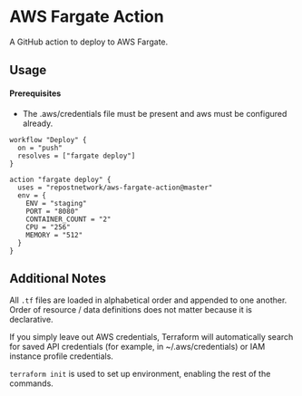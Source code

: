 # AWS Fargate Action

A GitHub action to deploy to AWS Fargate.

## Usage
#### Prerequisites

- The .aws/credentials file must be present and aws must be configured already.

```
workflow "Deploy" {
  on = "push"
  resolves = ["fargate deploy"]
}

action "fargate deploy" {
  uses = "repostnetwork/aws-fargate-action@master"
  env = {
    ENV = "staging"
    PORT = "8080"
    CONTAINER_COUNT = "2"
    CPU = "256"
    MEMORY = "512"
  }
}
```

## Additional Notes

All `.tf` files are loaded in alphabetical order and appended to one another. Order of resource / data definitions does not matter because it is declarative.

If you simply leave out AWS credentials, Terraform will automatically search for saved API credentials (for example, in ~/.aws/credentials) or IAM instance profile credentials. 

`terraform init` is used to set up environment, enabling the rest of the commands.
